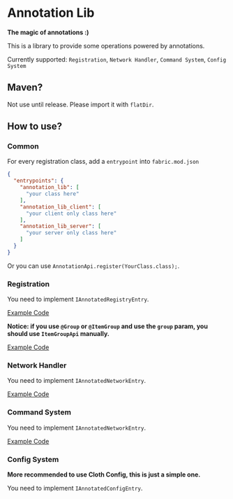 # Annotation Lib

**The magic of annotations :)**

This is a library to provide some operations powered by annotations.

Currently supported: `Registration`, `Network Handler`, `Command System`, `Config System`

## Maven?

Not use until release. Please import it with `flatDir`.

## How to use?

### Common

For every registration class, add a `entrypoint` into `fabric.mod.json`

```json
{
  "entrypoints": {
    "annotation_lib": [
      "your class here"
    ],
    "annotation_lib_client": [
      "your client only class here"
    ],
    "annotation_lib_server": [
      "your server only class here"
    ]
  }
}
```

Or you can use `AnnotationApi.register(YourClass.class);`.

### Registration

You need to implement `IAnnotatedRegistryEntry`.

[Example Code](https://github.com/IAFEnvoy/AnnotationLib/blob/main/src/main/java/com/iafenvoy/annotationlib/test/TestRegistry.java)

**Notice: if you use `@Group` or `@ItemGroup` and use the `group` param, you should use `ItemGroupApi` manually.**

[Example Code](https://github.com/RainimatorModDev/RainimatorMod/blob/master/src/main/java/com/rainimator/rainimatormod/registry/ModCreativeTabs.java)

### Network Handler

You need to implement `IAnnotatedNetworkEntry`.

[Example Code](https://github.com/RainimatorModDev/RainimatorMod/tree/master/src/main/java/com/rainimator/rainimatormod/network)

### Command System

You need to implement `IAnnotatedNetworkEntry`.

[Example Code](https://github.com/IAFEnvoy/AnnotationLib/blob/main/src/main/java/com/iafenvoy/annotationlib/test/TestCommand.java)

### Config System

**More recommended to use Cloth Config, this is just a simple one.**

You need to implement `IAnnotatedConfigEntry`.